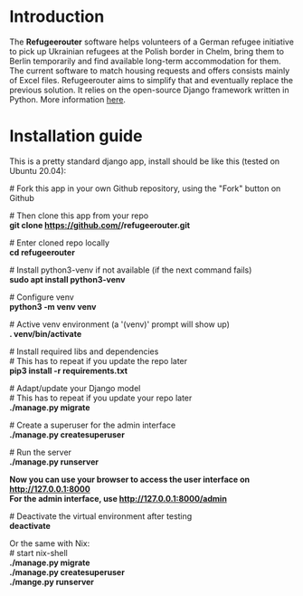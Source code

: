 # Introduction  

The **Refugeerouter** software helps volunteers of a German refugee initiative to pick up Ukrainian refugees at the Polish border in Chelm, bring them to Berlin temporarily and find available long-term accommodation for them. The current software to match housing requests and offers consists mainly of Excel files. Refugeerouter aims to simplify that and eventually replace the previous solution. It relies on the open-source Django framework written in Python. More information [here](https://github.com/Lassulus/refugeerouter/docs/).  

# Installation guide  

This is a pretty standard django app, install should be like this (tested on Ubuntu 20.04):  

\# Fork this app in your own Github repository, using the "Fork" button on Github  

\# Then clone this app from your repo  
**git clone https://github.com/<yourrepo>/refugeerouter.git**  

\# Enter cloned repo locally  
**cd refugeerouter**  

\# Install python3-venv if not available (if the next command fails)  
**sudo apt install python3-venv**

\# Configure venv  
**python3 -m venv venv**

\# Active venv environment (a '(venv)' prompt will show up)  
**. venv/bin/activate**

\# Install required libs and dependencies  
\# This has to repeat if you update the repo later  
**pip3 install -r requirements.txt**

\# Adapt/update your Django model  
\# This has to repeat if you update your repo later  
**./manage.py migrate**

\# Create a superuser for the admin interface  
**./manage.py createsuperuser**

\# Run the server  
**./manage.py runserver**  

**Now you can use your browser to access the user interface on http://127.0.0.1:8000**  
**For the admin interface, use http://127.0.0.1:8000/admin**

\# Deactivate the virtual environment after testing  
**deactivate**  


Or the same with Nix:  
\# start nix-shell  
**./manage.py migrate**  
**./manage.py createsuperuser**  
**./mange.py runserver**
